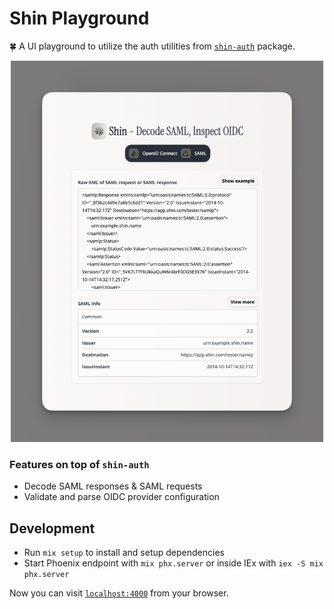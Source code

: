 # Shin Playground

🍀 A UI playground to utilize the auth utilities from [`shin-auth`](https://github.com/LauraBeatris/shin) package.

<p align="center">
  <a href="shin.howauth.com/">
    <img width="500" src="./.github/images/saml.png">
  </a>
</p>

### Features on top of `shin-auth`

- Decode SAML responses & SAML requests
- Validate and parse OIDC provider configuration

## Development

* Run `mix setup` to install and setup dependencies
* Start Phoenix endpoint with `mix phx.server` or inside IEx with `iex -S mix phx.server`

Now you can visit [`localhost:4000`](http://localhost:4000) from your browser.

